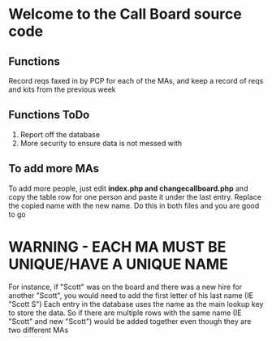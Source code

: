 # Welcome to the Call Board source code

## Functions
Record reqs faxed in by PCP for each of the MAs, and keep a record of reqs and kits from the previous week
## Functions ToDo
1. Report off the database
2. More security to ensure data is not messed with

## To add more MAs
To add more people, just edit **index.php and changecallboard.php** and copy the table row for one person and paste it under the last entry. Replace the copied name with the new name. Do this in both files and you are good to go
# WARNING - EACH MA MUST BE UNIQUE/HAVE A UNIQUE NAME
For instance, if "Scott" was on the board and there was a new hire for another "Scott", you would need to add the first letter of his last name (IE "Scott S")
Each entry in the database uses the name as the main lookup key to store the data. So if there are multiple rows with the same name (IE "Scott" and new "Scott") would be added together even though they are two different MAs
